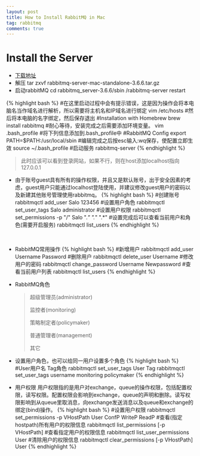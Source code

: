 ```yaml
---
layout: post
title: How to Install RabbitMQ in Mac
tag: rabbitmq
comments: true
---
```


# Install the Server
* [下载地址](https://www.rabbitmq.com/releases/rabbitmq-server/v3.6.6/rabbitmq-server-mac-standalone-3.6.6.tar.xz)
* 解压 tar zxvf rabbitmq-server-mac-standalone-3.6.6.tar.gz
* 启动rabbitMQ cd rabbitmq_server-3.6.6/sbin /rabbitmq-server restart


{% highlight bash %}
#在这里启动过程中会有提示错误，这是因为操作会将本电脑名当作域名进行解析，所以需要将主机名和IP域名进行绑定
vim /etc/hosts
#然后将本电脑的名字绑定，然后保存退出
#Installation with Homebrew
brew install rabbitmq
#耐心等待，安装完成之后需要添加环境变量。
vim .bash_profile
#将下列信息添加到.bash_profile中
#RabbitMQ Config
export PATH=$PATH:/usr/local/sbin
#编辑完成之后按esc输入:wq保存，使配置立即生效
source ~/.bash_profile
#启动服务
rabbitmq-server
{% endhighlight %}

> 此时应该可以看到登录网站，如果不行，则在host添加localhost指向127.0.0.1

* 由于账号guest具有所有的操作权限，并且又是默认账号，出于安全因素的考虑，guest用户只能通过localhost登陆使用，并建议修改guest用户的密码以及新建其他账号管理使用rabbitmq。
{% highlight bash %}
#创建账号
rabbitmqctl add_user Salo 123456
#设置用户角色
rabbitmqctl  set_user_tags  Salo  administrator
#设置用户权限
rabbitmqctl set_permissions -p "/" Salo ".*" ".*" ".*"
#设置完成后可以查看当前用户和角色(需要开启服务)
rabbitmqctl list_users
{% endhighlight %}
​
  
  ​


* RabbitMQ常用操作
{% highlight bash %}
#新增用户
rabbitmqctl  add_user  Username  Password
#删除用户
rabbitmqctl  delete_user  Username
#修改用户的密码
rabbitmqctl  change_password  Username  Newpassword
#查看当前用户列表
rabbitmqctl  list_users
{% endhighlight %}

* RabbitMQ角色
  > 超级管理员(administrator)
  > 
  > 监控者(monitoring)
  > 
  > 策略制定者(policymaker)
  > 
  > 普通管理者(management)
  > 
  > 其它


* 设置用户角色，也可以给同一用户设置多个角色
{% highlight bash %}
#User用户名 Tag角色
rabbitmqctl  set_user_tags  User  Tag
rabbitmqctl  set_user_tags  username  monitoring  policymaker
{% endhighlight %}


* 用户权限
用户权限指的是用户对exchange，queue的操作权限，包括配置权限，读写权限。配置权限会影响到exchange，queue的声明和删除。读写权限影响到从queue里取消息，向exchange发送消息以及queue和exchange的绑定(bind)操作。
{% highlight bash %}
#设置用户权限
rabbitmqctl  set_permissions  -p  VHostPath  User  ConfP  WriteP  ReadP
#查看(指定hostpath)所有用户的权限信息
rabbitmqctl  list_permissions  [-p  VHostPath]
#查看指定用户的权限信息
rabbitmqctl  list_user_permissions  User
#清除用户的权限信息
rabbitmqctl  clear_permissions  [-p VHostPath]  User
{% endhighlight %}